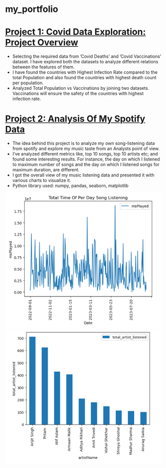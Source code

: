 # my_portfolio

# [Project 1: Covid Data Exploration: Project Overview](https://github.com/painsangeeta/DataAnalysisPortfolioProjects)
* Selecting the required data from ’Covid Deaths’ and ’Covid Vaccinations’ dataset. I have explored both the
datasets to analyze different relations between the features of them.
* I have found the countries with Highest Infection Rate compared to the total Population and also found the
countries with highest death count per population.
* Analyzed Total Population vs Vaccinations by joining two datasets. Vaccinations will ensure the safety of the
countries with highest infection rate.


# [Project 2: Analysis Of My Spotify Data](https://github.com/painsangeeta/My_Spotify_Data_Analysis)
* The idea behind this project is to analyze my own song-listening data from spotify and explore my music taste from
an Analysts point of view.
* I’ve analyzed different metrics like, top 10 songs, top 10 artists etc; and found some interesting results. For
instance, the day on which I listened to maximum number of songs and the day on which I listened songs for
maximum duration, are different.
* I got the overall view of my music listening data and presented it with various charts to visualize it.
* Python library used: numpy, pandas, seaborn, matplotlib


![](https://github.com/painsangeeta/my_portfolio/blob/main/images/Screenshot%20(539).png)  ![](https://github.com/painsangeeta/my_portfolio/blob/main/images/Screenshot%20(538).png)

